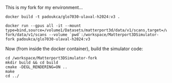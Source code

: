 This is my fork for my environment...

```
docker build -t padoukca/glo7030-ulaval-h2024:v3 .
```

```
docker run --gpus all -it --mount type=bind,source=/volume1/Datasets/matterport3d/data/v1/scans,target=/workspace/Matterport3DSimulator-fork/data/v1/scans --volume `pwd`:/workspace/Matterport3DSimulator-fork padoukca/glo7030-ulaval-h2024:v3
```

Now (from inside the docker container), build the simulator code:
```
cd /workspace/Matterport3DSimulator-fork
mkdir build && cd build
cmake -DEGL_RENDERING=ON ..
make
cd ../
```
